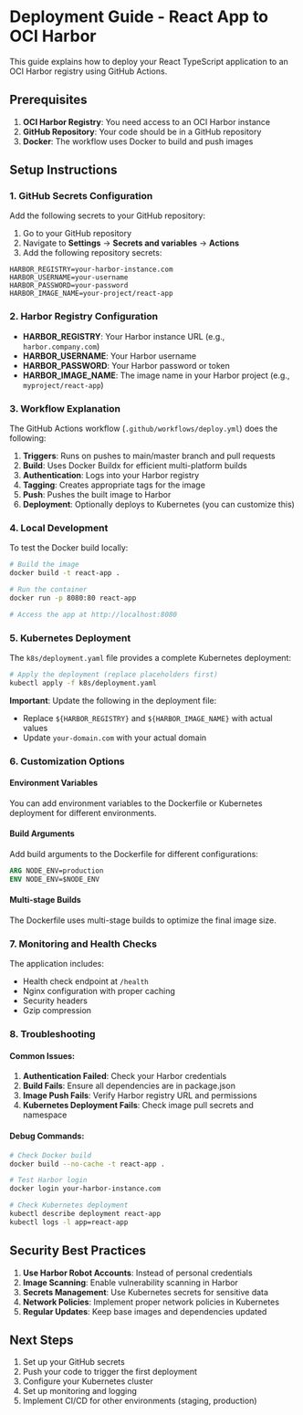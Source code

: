 # Deployment Guide - React App to OCI Harbor

This guide explains how to deploy your React TypeScript application to an OCI Harbor registry using GitHub Actions.

## Prerequisites

1. **OCI Harbor Registry**: You need access to an OCI Harbor instance
2. **GitHub Repository**: Your code should be in a GitHub repository
3. **Docker**: The workflow uses Docker to build and push images

## Setup Instructions

### 1. GitHub Secrets Configuration

Add the following secrets to your GitHub repository:

1. Go to your GitHub repository
2. Navigate to **Settings** → **Secrets and variables** → **Actions**
3. Add the following repository secrets:

```
HARBOR_REGISTRY=your-harbor-instance.com
HARBOR_USERNAME=your-username
HARBOR_PASSWORD=your-password
HARBOR_IMAGE_NAME=your-project/react-app
```

### 2. Harbor Registry Configuration

- **HARBOR_REGISTRY**: Your Harbor instance URL (e.g., `harbor.company.com`)
- **HARBOR_USERNAME**: Your Harbor username
- **HARBOR_PASSWORD**: Your Harbor password or token
- **HARBOR_IMAGE_NAME**: The image name in your Harbor project (e.g., `myproject/react-app`)

### 3. Workflow Explanation

The GitHub Actions workflow (`.github/workflows/deploy.yml`) does the following:

1. **Triggers**: Runs on pushes to main/master branch and pull requests
2. **Build**: Uses Docker Buildx for efficient multi-platform builds
3. **Authentication**: Logs into your Harbor registry
4. **Tagging**: Creates appropriate tags for the image
5. **Push**: Pushes the built image to Harbor
6. **Deployment**: Optionally deploys to Kubernetes (you can customize this)

### 4. Local Development

To test the Docker build locally:

```bash
# Build the image
docker build -t react-app .

# Run the container
docker run -p 8080:80 react-app

# Access the app at http://localhost:8080
```

### 5. Kubernetes Deployment

The `k8s/deployment.yaml` file provides a complete Kubernetes deployment:

```bash
# Apply the deployment (replace placeholders first)
kubectl apply -f k8s/deployment.yaml
```

**Important**: Update the following in the deployment file:
- Replace `${HARBOR_REGISTRY}` and `${HARBOR_IMAGE_NAME}` with actual values
- Update `your-domain.com` with your actual domain

### 6. Customization Options

#### Environment Variables
You can add environment variables to the Dockerfile or Kubernetes deployment for different environments.

#### Build Arguments
Add build arguments to the Dockerfile for different configurations:

```dockerfile
ARG NODE_ENV=production
ENV NODE_ENV=$NODE_ENV
```

#### Multi-stage Builds
The Dockerfile uses multi-stage builds to optimize the final image size.

### 7. Monitoring and Health Checks

The application includes:
- Health check endpoint at `/health`
- Nginx configuration with proper caching
- Security headers
- Gzip compression

### 8. Troubleshooting

#### Common Issues:

1. **Authentication Failed**: Check your Harbor credentials
2. **Build Fails**: Ensure all dependencies are in package.json
3. **Image Push Fails**: Verify Harbor registry URL and permissions
4. **Kubernetes Deployment Fails**: Check image pull secrets and namespace

#### Debug Commands:

```bash
# Check Docker build
docker build --no-cache -t react-app .

# Test Harbor login
docker login your-harbor-instance.com

# Check Kubernetes deployment
kubectl describe deployment react-app
kubectl logs -l app=react-app
```

## Security Best Practices

1. **Use Harbor Robot Accounts**: Instead of personal credentials
2. **Image Scanning**: Enable vulnerability scanning in Harbor
3. **Secrets Management**: Use Kubernetes secrets for sensitive data
4. **Network Policies**: Implement proper network policies in Kubernetes
5. **Regular Updates**: Keep base images and dependencies updated

## Next Steps

1. Set up your GitHub secrets
2. Push your code to trigger the first deployment
3. Configure your Kubernetes cluster
4. Set up monitoring and logging
5. Implement CI/CD for other environments (staging, production) 